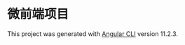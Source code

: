 # 微前端项目

This project was generated with [Angular CLI](https://github.com/angular/angular-cli) version 11.2.3.
